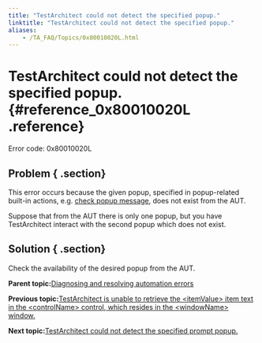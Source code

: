 ```yaml
--- 
title: "TestArchitect could not detect the specified popup."
linktitle: "TestArchitect could not detect the specified popup."
aliases: 
    - /TA_FAQ/Topics/0x80010020L.html
---
```

# TestArchitect could not detect the specified popup. {#reference_0x80010020L .reference}

Error code: 0x80010020L

## Problem { .section}

This error occurs because the given popup, specified in popup-related built-in actions, e.g. [check popup message](../../TA_Automation/Topics/bia_check_popup_message.html), does not exist from the AUT.

Suppose that from the AUT there is only one popup, but you have TestArchitect interact with the second popup which does not exist.

## Solution { .section}

Check the availability of the desired popup from the AUT.

**Parent topic:**[Diagnosing and resolving automation errors](../../TA_FAQ/Topics/faq.automation_error.html)

**Previous topic:**[TestArchitect is unable to retrieve the <itemValue\> item text in the <controlName\> control, which resides in the <windowName\> window.](../../TA_FAQ/Topics/0x80010401L.html)

**Next topic:**[TestArchitect could not detect the specified prompt popup.](../../TA_FAQ/Topics/0x80010020L-1.html)

